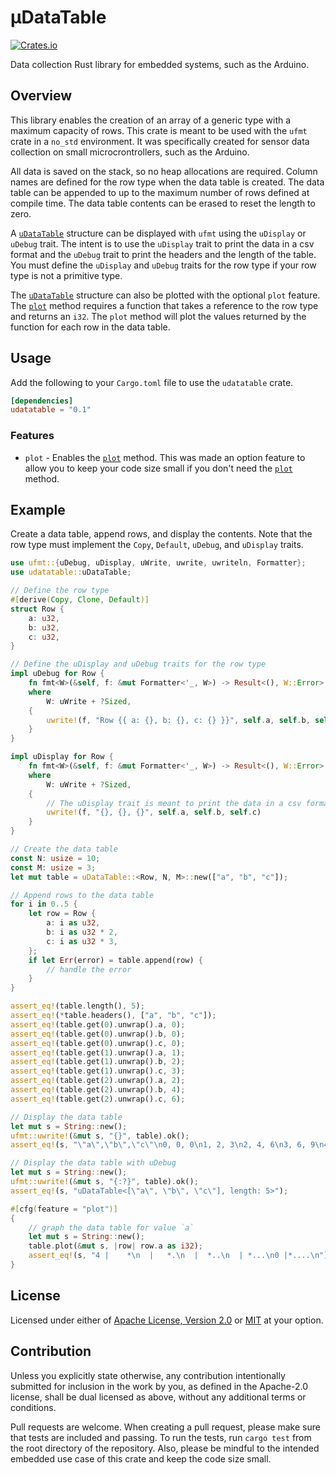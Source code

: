 # µDataTable
[![Crates.io](https://img.shields.io/crates/v/udatatable.svg)](https://crates.io/crates/udatatable)

<!-- cargo-sync-readme start -->

Data collection Rust library for embedded systems, such as the Arduino.

## Overview
This library enables the creation of an array of a generic type with a maximum capacity of rows.
This crate is meant to be used with the `ufmt` crate in a `no_std` environment. It was specifically
created for sensor data collection on small microcrontrollers, such as the Arduino.

All data is saved on the stack, so no heap allocations are required. Column names are defined for the row type
when the data table is created. The data table can be appended to up to the maximum number
of rows defined at compile time. The data table contents can be erased to reset the length to zero.

A [`uDataTable`](https://docs.rs/udatatable/latest/udatatable/struct.uDataTable.html) structure can be displayed with `ufmt` using the `uDisplay` or `uDebug` trait.
The intent is to use the `uDisplay` trait to print the data in a csv format and the `uDebug`
trait to print the headers and the length of the table. You must define the `uDisplay` and
`uDebug` traits for the row type if your row type is not a primitive type.

The [`uDataTable`](https://docs.rs/udatatable/latest/udatatable/struct.uDataTable.html) structure can also be plotted with the optional `plot` feature. The [`plot`](crate::uDataTable::plot) method
requires a function that takes a reference to the row type and returns an `i32`. The
`plot` method will plot the values returned by the function for each row in the data table.

## Usage
Add the following to your `Cargo.toml` file to use the `udatatable` crate.
```toml
[dependencies]
udatatable = "0.1"
```
### Features
* `plot` - Enables the [`plot`](crate::uDataTable::plot) method. This was made an option feature to allow you to keep your
code size small if you don't need the [`plot`](crate::uDataTable::plot) method.
## Example
Create a data table, append rows, and display the contents. Note that the row type must
implement the `Copy`, `Default`, `uDebug`, and `uDisplay` traits.
```rust
use ufmt::{uDebug, uDisplay, uWrite, uwrite, uwriteln, Formatter};
use udatatable::uDataTable;

// Define the row type
#[derive(Copy, Clone, Default)]
struct Row {
    a: u32,
    b: u32,
    c: u32,
}

// Define the uDisplay and uDebug traits for the row type
impl uDebug for Row {
    fn fmt<W>(&self, f: &mut Formatter<'_, W>) -> Result<(), W::Error>
    where
        W: uWrite + ?Sized,
    {
        uwrite!(f, "Row {{ a: {}, b: {}, c: {} }}", self.a, self.b, self.c)
    }
}

impl uDisplay for Row {
    fn fmt<W>(&self, f: &mut Formatter<'_, W>) -> Result<(), W::Error>
    where
        W: uWrite + ?Sized,
    {
        // The uDisplay trait is meant to print the data in a csv format
        uwrite!(f, "{}, {}, {}", self.a, self.b, self.c)
    }
}

// Create the data table
const N: usize = 10;
const M: usize = 3;
let mut table = uDataTable::<Row, N, M>::new(["a", "b", "c"]);

// Append rows to the data table
for i in 0..5 {
    let row = Row {
        a: i as u32,
        b: i as u32 * 2,
        c: i as u32 * 3,
    };
    if let Err(error) = table.append(row) {
        // handle the error
    }
}

assert_eq!(table.length(), 5);
assert_eq!(*table.headers(), ["a", "b", "c"]);
assert_eq!(table.get(0).unwrap().a, 0);
assert_eq!(table.get(0).unwrap().b, 0);
assert_eq!(table.get(0).unwrap().c, 0);
assert_eq!(table.get(1).unwrap().a, 1);
assert_eq!(table.get(1).unwrap().b, 2);
assert_eq!(table.get(1).unwrap().c, 3);
assert_eq!(table.get(2).unwrap().a, 2);
assert_eq!(table.get(2).unwrap().b, 4);
assert_eq!(table.get(2).unwrap().c, 6);

// Display the data table
let mut s = String::new();
ufmt::uwrite!(&mut s, "{}", table).ok();
assert_eq!(s, "\"a\",\"b\",\"c\"\n0, 0, 0\n1, 2, 3\n2, 4, 6\n3, 6, 9\n4, 8, 12\n");

// Display the data table with uDebug
let mut s = String::new();
ufmt::uwrite!(&mut s, "{:?}", table).ok();
assert_eq!(s, "uDataTable<[\"a\", \"b\", \"c\"], length: 5>");

#[cfg(feature = "plot")]
{
    // graph the data table for value `a`
    let mut s = String::new();
    table.plot(&mut s, |row| row.a as i32);
    assert_eq!(s, "4 |    *\n  |   *.\n  |  *..\n  | *...\n0 |*....\n");
}
```


<!-- cargo-sync-readme end -->

## License
Licensed under either of [Apache License, Version 2.0](LICENSE-APACHE) or [MIT](LICENSE-MIT) at your option.

## Contribution
Unless you explicitly state otherwise, any contribution intentionally submitted for inclusion in the work by you, as defined in the Apache-2.0 license, shall be dual licensed as above, without any additional terms or conditions.

Pull requests are welcome. When creating a pull request, please make sure that tests are included and passing. To run the tests, run `cargo test` from the root directory of the repository. Also, please be mindful to the intended embedded use case of this crate and keep the code size small.